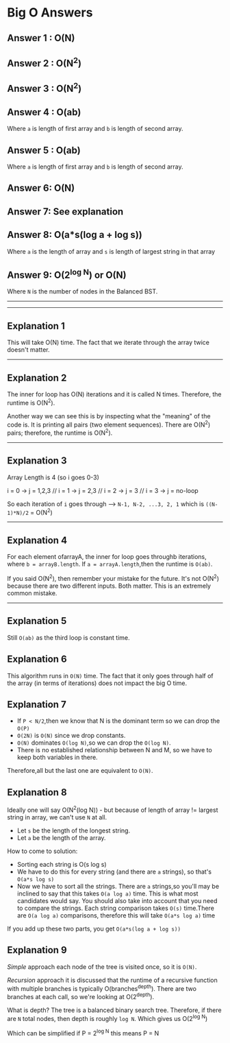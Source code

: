 # Big O Answers

## Answer 1 : O(N)

## Answer 2 : O(N<sup>2</sup>)

## Answer 3 : O(N<sup>2</sup>)

## Answer 4 : O(ab) 
Where `a` is length of first array and `b` is length of second array. 

## Answer 5 : O(ab) 
Where `a` is length of first array and `b` is length of second array. 

## Answer 6: O(N)

## Answer 7: See explanation

## Answer 8: O(a*s(log a + log s))
Where `a` is the length of array and `s` is length of largest string in that array

## Answer 9: O(2<sup>log N</sup>) or O(N)
Where `N` is the number of nodes in the Balanced BST.

---
---
## Explanation 1

This will take O(N) time. The fact that we iterate through the array twice doesn't matter.

---

## Explanation 2

The inner for loop has O(N) iterations and it is called N times. Therefore, the runtime is O(N<sup>2</sup>).

Another way we can see this is by inspecting what the "meaning" of the code is. It is printing all pairs (two­
element sequences). There are O(N<sup>2</sup>) pairs; therefore, the runtime is O(N<sup>2</sup>).

---

## Explanation 3

Array Length is 4 (so i goes 0-3)

i = 0 -> j = 1,2,3 // i = 1 -> j = 2,3 // i = 2 -> j = 3 // i = 3 -> j = no-loop 

So each iteration of `i` goes through --> `N-1, N-2, ...3, 2, 1` which is `((N-1)*N)/2` = O(N<sup>2</sup>)

---

## Explanation 4

For each element ofarrayA, the inner for loop goes throughb iterations, where `b = arrayB.length`. lf `a = arrayA.length`,then the runtime is `O(ab)`.

If you said O(N<sup>2</sup>), then remember your mistake for the future. It's not O(N<sup>2</sup>) because there are two different inputs. Both matter. This is an extremely common mistake.

---

## Explanation 5

Still `O(ab)` as the third loop is constant time. 

## Explanation 6

This algorithm runs in `O(N)` time. The fact that it only goes through half of the array (in terms of iterations) does not impact the big O time.

## Explanation 7

- If `P < N/2`,then we know that N is the dominant term so we can drop the `O(P)`
- `O(2N)` is `O(N)` since we drop constants.
- `O(N)` dominates `O(log N)`,so we can drop the `O(log N)`.
- There is no established relationship between N and M, so we have to keep both variables in there.

Therefore,all but the last one are equivalent to `O(N)`.

## Explanation 8

Ideally one will say O(N<sup>2</sup>(log N)) - but because of length of array != largest string in array, we can't use `N` at all. 

- Let `s` be the length of the longest string.
- Let `a` be the length of the array.

How to come to solution: 
- Sorting each string is O(s log s)
- We have to do this for every string (and there are `a` strings), so that's `O(a*s log s)`
- Now we have to sort all the strings. There are `a` strings,so you'll may be inclined to say that this takes `O(a log a)` time. This is what most candidates would say. You should also take into account that you need to compare the strings. Each string comparison takes `O(s)` time.There are `O(a log a)` comparisons, therefore this will take `O(a*s log a)` time

If you add up these two parts, you get `O(a*s(log a + log s))`

## Explanation 9

_Simple_ approach each node of the tree is visited once, so it is `O(N)`.

_Recursion_ approach it is discussed that the runtime of a recursive function with multiple branches is typically O(branches<sup>depth</sup>). There are two branches at each call, so we're looking at O(2<sup>depth</sup>).

What is depth? The tree is a balanced binary search tree. Therefore, if there are `N` total nodes, then depth is roughly `log N`. Which gives us O(2<sup>log N</sup>)

Which can be simplified if P = 2<sup>log N</sup> this means P = N




